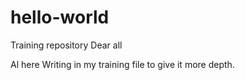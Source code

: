 # hello-world
Training repository
Dear all

Al here Writing in my training file to give it more depth.
